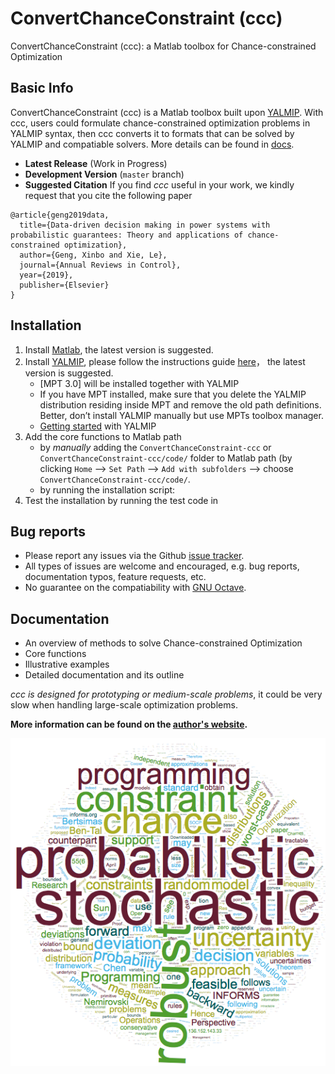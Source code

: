 # ConvertChanceConstraint (ccc)
ConvertChanceConstraint (ccc): a Matlab toolbox for Chance-constrained Optimization

## Basic Info
ConvertChanceConstraint (ccc) is a Matlab toolbox built upon [YALMIP](https://yalmip.github.io/). With ccc, users could formulate chance-constrained optimization problems in YALMIP syntax, then ccc converts it to formats that can be solved by YALMIP and compatiable solvers. More details can be found in [docs](./docs).

- **Latest Release** (Work in Progress)
- **Development Version** (`master` branch)
- **Suggested Citation**
If you find *ccc* useful in your work, we kindly request that you cite the following paper 
```
@article{geng2019data,
  title={Data-driven decision making in power systems with probabilistic guarantees: Theory and applications of chance-constrained optimization},
  author={Geng, Xinbo and Xie, Le},
  journal={Annual Reviews in Control},
  year={2019},
  publisher={Elsevier}
}
```

## Installation
1. Install [Matlab](https://www.mathworks.com/products/matlab.html), the latest version is suggested.
2. Install [YALMIP](https://yalmip.github.io/), please follow the instructions guide [here](https://yalmip.github.io/tutorial/installation/)， the latest version is suggested.
	- [MPT 3.0] will be installed together with YALMIP
	- If you have MPT installed, make sure that you delete the YALMIP distribution residing inside MPT and remove the old path definitions. Better, don’t install YALMIP manually but use MPTs toolbox manager.
	- [Getting started](https://yalmip.github.io/tutorial/basics/) with YALMIP
3. Add the core functions to Matlab path
	- by *manually* adding the `ConvertChanceConstraint-ccc` or `ConvertChanceConstraint-ccc/code/` folder to Matlab path (by clicking `Home` --> `Set Path` --> `Add with subfolders` --> choose `ConvertChanceConstraint-ccc/code/`.
	- by running the installation script: 
4. Test the installation by running the test code in 

## Bug reports 
- Please report any issues via the Github [issue tracker](https://github.com/xb00dx/ConvertChanceConstraint-ccc/issues).
- All types of issues are welcome and encouraged, e.g. bug reports, documentation typos, feature requests, etc.
- No guarantee on the compatiability with [GNU Octave](https://www.gnu.org/software/octave/).

## Documentation
- An overview of methods to solve Chance-constrained Optimization
- Core functions
- Illustrative examples
- Detailed documentation and its outline

*ccc is designed for prototyping or medium-scale problems*, it could be very slow when handling large-scale optimization problems.

**More information can be found on the [author's website](xb00dx.github.io).**

![word-cloud](./figures/wordcloud-stochastic.png)